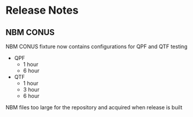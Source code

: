 # Release Notes

## NBM CONUS

NBM CONUS fixture now contains configurations for QPF and QTF testing

- QPF
  - 1 hour
  - 6 hour
- QTF
  - 1 hour
  - 3 hour
  - 6 hour

NBM files too large for the repository and acquired when release is built

